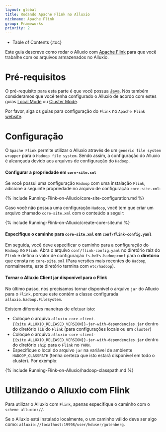 ```yaml
---
layout: global
title: Rodando Apache Flink no Alluxio
nickname: Apache Flink
group: Frameworks
priority: 2
---
```


* Table of Contents
{:toc}

Este guia descreve como rodar o Alluxio com [Apache Flink](http://flink.apache.org/) para
que você trabalhe com os arquivos armazenados no Alluxio.

# Pré-requisitos

O pré-requisito para esta parte é que você possua [Java](Java-Setup.html). Nós também
consideramos que você tenha configurado o Alluxio de acordo com estes guias [Local Mode](Running-Alluxio-Locally.html)
ou [Cluster Mode](Running-Alluxio-on-a-Cluster.html).

Por favor, siga os guias para configuração do `Flink` no `Apache Flink` [website](http://flink.apache.org/).

# Configuração

O `Apache Flink` permite utilizar o Alluxio através de um `generic file system wrapper` para o
`Hadoop file system`. Sendo assim, a configuração do Alluxio é alcançada devido aos arquivos
de configuração do `Hadoop`.

#### Configurar a propriedade em `core-site.xml`

Se você possui uma configuração `Hadoop` com uma instalação `Flink`, adicione a seguinte
propriedade no arquivo de configuração `core-site.xml`:

{% include Running-Flink-on-Alluxio/core-site-configuration.md %}

Caso você não possua uma configuração `Hadoop`, você tem que criar um arquivo chamado `core-site.xml` com
o conteúdo a seguir:

{% include Running-Flink-on-Alluxio/create-core-site.md %}

#### Especifique o caminho para `core-site.xml` em `conf/flink-config.yaml`

Em seguida, você deve especificar o caminho para a configuração do `Hadoop` no `Flink`. Abra
o arquivo `conf/flink-config.yaml` no diretório raiz do `Flink` e defina o valor de configuração
`fs.hdfs.hadoopconf` para o **diretório** que consta no `core-site.xml` (Para versões mais
recentes do `Hadoop`, normalmente, este diretório termina com `etc/hadoop`).

#### Tornar o Alluxio Client jar disponível para o Flink

No último passo, nós precisamos tornar disponível o arquivo `jar` do Alluxio para o `Flink`, porque
este contém a classe configurada `alluxio.hadoop.FileSystem`.

Existem diferentes maneiras de efetuar isto:

- Coloque o arquivo `alluxio-core-client-{{site.ALLUXIO_RELEASED_VERSION}}-jar-with-dependencies.jar`
dentro do diretório `lib` do `Flink` (para configurações locais ou em `cluster`)
- Coloque o arquivo `alluxio-core-client-{{site.ALLUXIO_RELEASED_VERSION}}-jar-with-dependencies.jar`
dentro do diretório `ship` para o `Flink` no `YARN`.
- Especifique o local do arquivo `jar` na variável de ambiente `HADOOP_CLASSPATH` (tenha certeza que
isto estará disponível em todo o cluster). Por exemplo:

{% include Running-Flink-on-Alluxio/hadoop-classpath.md %}

# Utilizando o Alluxio com Flink

Para utilizar o Alluxio com `Flink`, apenas especifique o caminho com o `scheme alluxio://`.

Se o Alluxio está instalado localmente, o um caminho válido deve ser algo como:
`alluxio://localhost:19998/user/hduser/gutenberg`.
